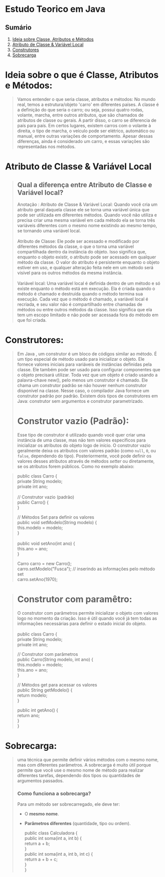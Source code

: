 # Estudo Teorico em Java

## Sumário

1. [Ideia sobre Classe, Atributos e Métodos](https://github.com/FowlerAsch/EstudoTeoricoJava/tree/main?tab=readme-ov-file#ideia-sobre-o-que-%C3%A9-classe-atributos-e-m%C3%A9todos)
2. [Atributo de Classe & Variável Local](https://github.com/FowlerAsch/EstudoTeoricoJava/tree/main?tab=readme-ov-file#classe--vari%C3%A1vel-local)
3. [Construtores](https://github.com/FowlerAsch/EstudoTeoricoJava/tree/main?tab=readme-ov-file#construtores)
4. [Sobrecarga]()

# Ideia sobre o que é Classe, Atributos e Métodos:
> Vamos entender o que seria classe, atributos e métodos:
No mundo real, temos a estrutura/objeto 'carro' em diferentes países. A classe é a definição do que seria o carro; ou seja, possui quatro rodas, volante, marcha, entre outros atributos, que são chamados de atributos de classe ou gerais. A partir disso, o carro se diferencia de país para país. Em certos lugares, existem carros com o volante à direita, o tipo de marcha, o veículo pode ser elétrico, automático ou manual, entre outras variações de comportamento. Apesar dessas diferenças, ainda é considerado um carro, e essas variações são representadas nos métodos.

# Atributo de Classe & Variável Local
> ## Qual a diferença entre Atributo de Classe e Variável local?
> Anotação : Atributo de Classe & Variável Local: Quando você cria um atributo geral daquela classe ele se torna uma variável única que pode ser utilizada em diferentes métodos. Quando você não utiliza e precisa criar uma mesma variável em cada método ela se torna três variáveis diferentes com o mesmo nome existindo ao mesmo tempo, se tornando uma variável local. <br><br>
> Atributo de Classe: Ele pode ser acessado e modificado por diferentes métodos da classe, o que o torna uma variável compartilhada dentro da instância do objeto. Isso significa que, enquanto o objeto existir, o atributo pode ser acessado em qualquer método da classe. O valor do atributo é persistente enquanto o objeto estiver em uso, e qualquer alteração feita nele em um método será visível para os outros métodos da mesma instância. <br><br>
> Variável local: Uma variável local é definida dentro de um método e só existe enquanto o método está em execução. Ela é criada quando o método é chamado e destruída quando o método termina sua execução. Cada vez que o método é chamado, a variável local é recriada, e seu valor não é compartilhado entre chamadas de métodos ou entre outros métodos da classe. Isso significa que ela tem um escopo limitado e não pode ser acessada fora do método em que foi criada. <br>

# Construtores:
> Em Java , um construtor é um bloco de códigos similar ao método. É um tipo especial de método usado para inicializar o objeto. Ele fornece valores iniciais para variáveis de instâncias definidas pela classe. Ele também pode ser usado para configurar componentes que o objeto precisará utilizar. Toda vez que um objeto é criado usando a palavra-chave new(), pelo menos um construtor é chamado. Ele chama um construtor padrão se não houver nenhum construtor disponível na classe. Nesse caso, o compilador Java fornece um construtor padrão por padrão. Existem dois tipos de construtores em Java: construtor sem argumentos e construtor parametrizado.
> # Construtor vazio (Padrão):
> Esse tipo de construtor é utilizado quando você quer criar uma instância de uma classe, mas não tem valores específicos para inicializar os atributos do objeto logo de início. O construtor vazio geralmente deixa os atributos com valores padrão (como `null`, `0`, ou `false`, dependendo do tipo). Posteriormente, você pode definir os valores desses atributos através de métodos *setter* ou diretamente, se os atributos forem públicos.
> Como no exemplo abaixo:

> public class Carro { <br>
> private String modelo; <br>
> private int ano; <br>
> <br>
> // Construtor vazio (padrão) <br>
> public Carro() {<br>
> }<br>
>
> // Métodos Set para definir os valores<br>
> public void setModelo(String modelo) {<br>
>    this.modelo = modelo;<br>
}<br>
> <br>
> public void setAno(int ano) {<br>
>    this.ano = ano;<br>
> }<br>
>
> Carro carro = new Carro();<br>
> carro.setModelo("Fusca"); // inserindo as informações pelo método set<br>
> carro.setAno(1970);<br>

> # Construtor com paramêtro:
> O construtor com parâmetros permite inicializar o objeto com valores logo no momento da criação. Isso é útil quando você já tem todas as informações necessárias para definir o estado inicial do objeto. <br> <br>
> public class Carro {<br>
    private String modelo;<br>
    private int ano;<br>
>
>    // Construtor com parâmetros<br>
    public Carro(String modelo, int ano) {<br>
        this.modelo = modelo;<br>
        this.ano = ano;<br>
    }
>
>    // Métodos get para acessar os valores<br>
    public String getModelo() {<br>
        return modelo;<br>
    }
>
>    public int getAno() {<br>
        return ano;<br>
    }<br>
}

# Sobrecarga:
>  uma técnica que permite definir vários métodos com o mesmo nome, mas com diferentes parâmetros. A sobrecarga é muito útil porque permite que você use o mesmo nome de método para realizar diferentes tarefas, dependendo dos tipos ou quantidades de argumentos passados.
> ### Como funciona a sobrecarga?
>
> Para um método ser sobrecarregado, ele deve ter:
>
> - O **mesmo nome**.
> - **Parâmetros diferentes** (quantidade, tipo ou ordem).
>
>   public class Calculadora {<br>
>public int soma(int a, int b) {<br>
>    return a + b;<br>
> }<br>
>public int soma(int a, int b, int c) {<br>
>    return a + b + c;<br>
> }<br>
>}<br>
